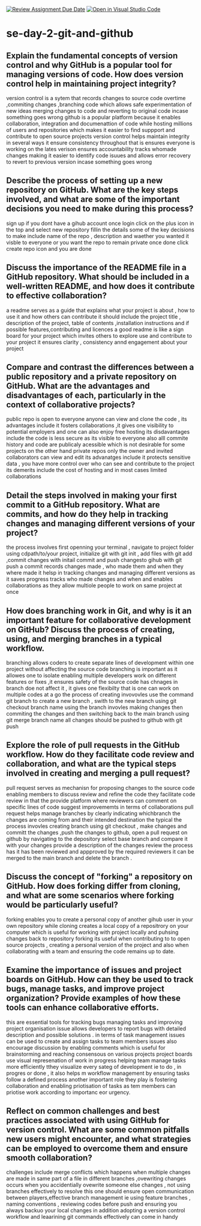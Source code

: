 [![Review Assignment Due Date](https://classroom.github.com/assets/deadline-readme-button-22041afd0340ce965d47ae6ef1cefeee28c7c493a6346c4f15d667ab976d596c.svg)](https://classroom.github.com/a/8wgCKhpZ)
[![Open in Visual Studio Code](https://classroom.github.com/assets/open-in-vscode-2e0aaae1b6195c2367325f4f02e2d04e9abb55f0b24a779b69b11b9e10269abc.svg)](https://classroom.github.com/online_ide?assignment_repo_id=18439119&assignment_repo_type=AssignmentRepo)
# se-day-2-git-and-github
## Explain the fundamental concepts of version control and why GitHub is a popular tool for managing versions of code. How does version control help in maintaining project integrity?
version control is a sytem that records changes to source code overtime ,commiting changes ,branching code which allows safe experimentation of new ideas merging changes to code and reverting to original code incase something goes wrong
github is a popular platform because it enables collaboration, integration and documenattion of code while hosting millions of users and repositories which makes it easier to find suppport and contribute to open source projects
version control helps maintain integrity in several ways it ensure consistency throughout that is ensures everyone is working on the lates verison ensures accountability tracks whomade changes making it easier to identify code isuues and allows error recovery to revert to previous version incase something goes wrong
## Describe the process of setting up a new repository on GitHub. What are the key steps involved, and what are some of the important decisions you need to make during this process? 
sign up if you dont have a gihub account once login click on the plus icon in the top and select new repository fillin the details some of the key decisions to make include name of the repo , description and waether you wanted it visble to everyone or you want the repo to remain private once done click create repo icon and you are done


## Discuss the importance of the README file in a GitHub repository. What should be included in a well-written README, and how does it contribute to effective collaboration?
a readme serves as a guide that explains what your project is about , how to use it and how others can contribute it should include the project title , description of the project, table of contents ,installation instructions and if possible features,contributing and licences 
a good readme is like a sign board for your project which invites others to explore use and contribute to your project it ensures clarity , consistency annd engagement about your project

## Compare and contrast the differences between a public repository and a private repository on GitHub. What are the advantages and disadvantages of each, particularly in the context of collaborative projects?
public repo is open to everyone anyone can view and clone the code , its advantages include it fosters collaborations ,it gives one visibility to potential employers and one can also enjoy free hosting its disdavantages include the code is less secure as its visible to everyone also alll commite history and code are publicaly acessible which is not desirable for some projects
on the other hand private repos only the owner and invited collaborators can view and edit its advanatges include it protects sensitive data , you have more control over who can see and contribute to the project its demerits include the cost of hosting and in most cases limited collaborations

## Detail the steps involved in making your first commit to a GitHub repository. What are commits, and how do they help in tracking changes and managing different versions of your project?
the process involves first openning your terminal , navigate to project folder using cdpath/to/your project, initialize git with git init , add files with git add ,commit changes with initail commit and push changesto gihub with git push
a commit records changes made , who made them and when they where made it helsp in tracking changes and managing different versions as it saves progress tracks who made changes and when  and enables collaborations as they allow multiole people to work on same project at once 
## How does branching work in Git, and why is it an important feature for collaborative development on GitHub? Discuss the process of creating, using, and merging branches in a typical workflow.
branching allows coders to create separate lines of development within one project without affecting the source code
branching is important as it allowes one to isolate enabling multiple developers work on different features or fixes ,it ensures safety of the source code has chnages in branch doe not affect it , it gives one  flexibilty that is one can work on multiple codes at a go
the process of creating invovovles  use the command git branch to create a new branch , swith to the new branch using git checkout branch name using the branch invovles making changes then commiting the changes  and then switching back to the main branch using git merge branch name all changes should be pushed  to github with git push
## Explore the role of pull requests in the GitHub workflow. How do they facilitate code review and collaboration, and what are the typical steps involved in creating and merging a pull request?
pull request serves as mechanisn for proposing changes to the source code  enabling members to discuss review and refine the code they facilitate code review in that the provide platform where reviewers can comment on specific lines of code suggest improvememts in terms of collaborations  pull request helps manage branches  by clearly indicating whichbranch the changes are coming from and their intended destination
the typical the process invovles creating branch using git checkout , make changes  and committ  the changes ,push the changes to github, open a pull request on github by navigating to the depository select base branch and compare it with your changes  provide a description of the changes  review the process has it has been reviewed and appproved  by the required reviewers it can be merged to the main branch and delete the branch .


## Discuss the concept of "forking" a repository on GitHub. How does forking differ from cloning, and what are some scenarios where forking would be particularly useful?
forking enables you to create a personal copy of another gihub user in your own repository
while cloning creates a local copy of a repositrory on your computer which is useful for working with project locally and puhsing changes back to repository forking its useful when contributing to to open source projects , creating a personal version of the project and also when collaborating with a team and ensuring the code remains up to date.

## Examine the importance of issues and project boards on GitHub. How can they be used to track bugs, manage tasks, and improve project organization? Provide examples of how these tools can enhance collaborative efforts.
this are essential tools for tracking bugs managing tasks and improving project organisation issue allows developers to report bugs with detailed description and possible solutions . in terms of task management issues can be used to create and assign tasks to team members  issues also encourage  discussion by enabling comments which is useful for brainstorming and reaching consensous on various projects
project boards use visual represenation of work in progress helping team manage tasks more efficiently tthey visualize every sateg of development ie to do , in progres or done , it also helps m workflow management by ensuring tasks follow a defined process another important role they play is fostering collaboration and enabling priotisation of tasks as tem members can priotise work according to importanc eor urgency.
## Reflect on common challenges and best practices associated with using GitHub for version control. What are some common pitfalls new users might encounter, and what strategies can be employed to overcome them and ensure smooth collaboration?
challenges include  merge conflicts which happens when multiple changes are made in same part of a file in different branches ,ovewriting changes occurs when you accidentially ovewrite someone else changes , not using branches effectively
to resolve this one should ensure open communication between players,effective branch management ie  using feature branches , naming conventions , reviewing codes before push and ensuring you always backuo your local changes in addition adopting a version control  workflow and leaarining git commands effectively can come in handy
